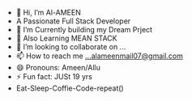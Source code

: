 - 👋 Hi, I’m Al-AMEEN
- A Passionate Full Stack Developer
- 👀 I’m Currently building my Dream Prject
- 🌱 Also Learning MEAN STACK 
- 💞️ I’m looking to collaborate on ...
- 📫 How to reach me ...alameenmail07@gmail.com
- 😄 Pronouns: Ameen/Allu
- ⚡ Fun fact: JUSt 19 yrs
- Eat-Sleep-Coffie-Code-repeat()

<!---
A4AMEEN/A4AMEEN is a ✨ special ✨ repository because its `README.md` (this file) appears on your GitHub profile.
You can click the Preview link to take a look at your changes.
--->
